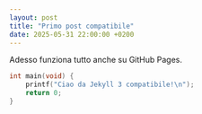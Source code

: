 ```yaml
---
layout: post
title: "Primo post compatibile"
date: 2025-05-31 22:00:00 +0200
---
```


Adesso funziona tutto anche su GitHub Pages.

```c
int main(void) {
    printf("Ciao da Jekyll 3 compatibile!\n");
    return 0;
}
```
